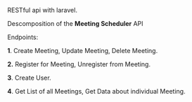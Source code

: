 RESTful api with laravel.

Descomposition of the **Meeting Scheduler** API

Endpoints:

**1**. Create Meeting, Update Meeting, Delete Meeting.

**2.** Register for Meeting, Unregister from Meeting.

**3**. Create User.

**4**. Get List of all Meetings, Get Data about individual Meeting.

